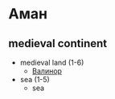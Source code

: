 # Аман
## medieval continent

*   medieval land (1-6)
    *   [Валинор](valinor/index.md)
*   sea (1-5)
    *   sea
